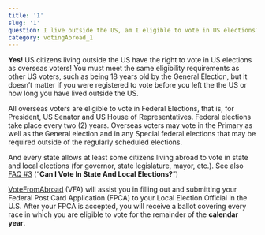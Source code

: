 ```yaml
---
title: '1'
slug: '1'
question: I live outside the US, am I eligible to vote in US elections?
category: votingAbroad_1
---
```

**Yes!** US citizens living outside the US have the right to vote in US elections as overseas voters! You must meet the same eligibility requirements as other US voters, such as being 18 years old by the General Election, but it doesn’t matter if you were registered to vote before you left the the US or how long you have lived outside the US.

All overseas voters are eligible to vote in Federal Elections, that is, for President, US Senator and US House of Representatives. Federal elections take place every two (2) years. Overseas voters may vote in the Primary as well as the General election and in any Special federal elections that may be required outside of the regularly scheduled elections.

And every state allows at least some citizens living abroad to vote in state and local elections (for governor, state legislature, mayor, etc.). See also [FAQ #3](/faqs/3) (“**Can I Vote In State And Local Elections?**”)

[VoteFromAbroad](/) (VFA) will assist you in filling out and submitting your Federal Post Card Application (FPCA) to your Local Election Official in the U.S. After your FPCA is accepted, you will receive a ballot covering every race in which you are eligible to vote for the remainder of the **calendar year**.
